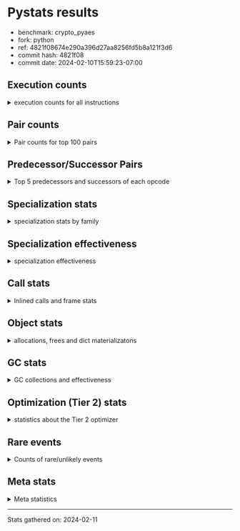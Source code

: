 
# Pystats results

- benchmark: crypto_pyaes
- fork: python
- ref: 4821f08674e290a396d27aa8256fd5b8a121f3d6
- commit hash: 4821f08
- commit date: 2024-02-10T15:59:23-07:00

## Execution counts

<details>
<summary> execution counts for all instructions </summary>

|Name | Count | Self | Cumulative | Miss ratio | 
|---|---:|---:|---:|---:|
| BINARY_OP | 291,614,480 | 19.4% | 19.4% |  |
| LOAD_FAST | 247,894,400 | 16.5% | 35.8% |  |
| LOAD_CONST | 232,185,760 | 15.4% | 51.3% |  |
| BINARY_SUBSCR_LIST_INT | 196,208,880 | 13.0% | 64.3% |  |
| LOAD_FAST_LOAD_FAST | 97,650,560 | 6.5% | 70.8% |  |
| LOAD_ATTR_NONDESCRIPTOR_WITH_VALUES | 73,687,640 | 4.9% | 75.7% |  |
| BINARY_OP_ADD_INT | 57,552,340 | 3.8% | 79.5% |  |
| STORE_FAST | 41,962,480 | 2.8% | 82.3% |  |
| JUMP_BACKWARD | 32,261,280 | 2.1% | 84.4% |  |
| FOR_ITER_RANGE | 30,418,840 | 2.0% | 86.5% |  |
| LOAD_ATTR_INSTANCE_VALUE | 24,905,140 | 1.7% | 88.1% |  |
| STORE_SUBSCR_LIST_INT | 17,081,400 | 1.1% | 89.3% |  |
| LOAD_GLOBAL_MODULE | 16,116,980 | 1.1% | 90.3% |  |
| LOAD_ATTR_METHOD_NO_DICT | 11,503,900 | 0.8% | 91.1% |  |
| LIST_APPEND | 9,214,080 | 0.6% | 91.7% |  |
| PUSH_NULL | 8,284,880 | 0.6% | 92.2% |  |
| STORE_FAST_STORE_FAST | 7,820,160 | 0.5% | 92.8% |  |
| RESUME_CHECK | 7,364,820 | 0.5% | 93.3% |  |
| FOR_ITER | 7,362,860 | 0.5% | 93.7% |  |
| CALL_LIST_APPEND | 7,362,480 | 0.5% | 94.2% |  |
| UNPACK_SEQUENCE_TWO_TUPLE | 7,359,980 | 0.5% | 94.7% |  |
| RETURN_VALUE | 6,903,980 | 0.5% | 95.2% |  |
| CALL_PY_EXACT_ARGS | 6,903,640 | 0.5% | 95.6% |  |
| LOAD_GLOBAL_BUILTIN | 6,445,480 | 0.4% | 96.1% |  |
| GET_ITER | 5,990,480 | 0.4% | 96.5% |  |
| CALL_BUILTIN_CLASS | 5,989,880 | 0.4% | 96.9% |  |
| POP_JUMP_IF_FALSE | 5,560,080 | 0.4% | 97.2% |  |
| LOAD_ATTR_MODULE | 4,143,140 | 0.3% | 97.5% |  |
| TO_BOOL | 4,142,680 | 0.3% | 97.8% |  |
| CALL_METHOD_DESCRIPTOR_FAST | 4,141,420 | 0.3% | 98.1% |  |
| CALL_METHOD_DESCRIPTOR_NOARGS | 4,141,420 | 0.3% | 98.3% |  |
| CALL_TYPE_1 | 4,141,420 | 0.3% | 98.6% |  |
| BINARY_OP_MULTIPLY_INT | 3,681,540 | 0.2% | 98.9% |  |
| SWAP | 2,333,760 | 0.2% | 99.0% |  |
| CALL_LEN | 2,302,800 | 0.2% | 99.2% |  |
| BUILD_LIST | 1,849,680 | 0.1% | 99.3% |  |
| BINARY_SLICE | 1,842,240 | 0.1% | 99.4% |  |
| COMPARE_OP_INT | 1,417,700 | 0.1% | 99.5% |  |
| COPY | 1,409,280 | 0.1% | 99.6% |  |
| BINARY_OP_SUBTRACT_INT | 947,080 | 0.1% | 99.7% |  |
| POP_TOP | 920,800 | 0.1% | 99.7% |  |
| LOAD_ATTR_METHOD_WITH_VALUES | 920,700 | 0.1% | 99.8% |  |
| LIST_EXTEND | 920,400 | 0.1% | 99.8% |  |
| STORE_ATTR_INSTANCE_VALUE | 462,240 | 0.0% | 99.9% |  |
| LOAD_FAST_AND_CLEAR | 462,080 | 0.0% | 99.9% |  |
| RETURN_CONST | 461,440 | 0.0% | 99.9% |  |
| LOAD_ATTR_PROPERTY | 460,140 | 0.0% | 100.0% |  |
| UNPACK_SEQUENCE_LIST | 460,140 | 0.0% | 100.0% |  |
| STORE_FAST_LOAD_FAST | 5,120 | 0.0% | 100.0% |  |
| CALL | 3,680 | 0.0% | 100.0% |  |
| EXTENDED_ARG | 3,200 | 0.0% | 100.0% |  |
| JUMP_FORWARD | 3,200 | 0.0% | 100.0% |  |
| LOAD_ATTR | 2,740 | 0.0% | 100.0% |  |
| BINARY_SUBSCR | 2,160 | 0.0% | 100.0% |  |
| LOAD_GLOBAL | 1,960 | 0.0% | 100.0% |  |
| BINARY_SUBSCR_TUPLE_INT | 1,260 | 0.0% | 100.0% |  |
| CALL_BUILTIN_FAST | 1,260 | 0.0% | 100.0% |  |
| INTERPRETER_EXIT | 680 | 0.0% | 100.0% |  |
| COMPARE_OP | 540 | 0.0% | 100.0% |  |
| STORE_SUBSCR | 400 | 0.0% | 100.0% |  |
| CONTAINS_OP | 320 | 0.0% | 100.0% |  |
| POP_JUMP_IF_NOT_NONE | 320 | 0.0% | 100.0% |  |
| STORE_ATTR | 320 | 0.0% | 100.0% |  |
| EXIT_INIT_CHECK | 300 | 0.0% | 100.0% |  |
| RESUME | 300 | 0.0% | 100.0% |  |
| BINARY_SUBSCR_DICT | 300 | 0.0% | 100.0% |  |
| CALL_ALLOC_AND_ENTER_INIT | 300 | 0.0% | 100.0% |  |
| CALL_ISINSTANCE | 300 | 0.0% | 100.0% |  |
| TO_BOOL_BOOL | 300 | 0.0% | 100.0% |  |
| LOAD_DEREF | 240 | 0.0% | 100.0% |  |
| CALL_FUNCTION_EX | 160 | 0.0% | 100.0% |  |
| NOP | 80 | 0.0% | 100.0% |  |
| CALL_INTRINSIC_1 | 80 | 0.0% | 100.0% |  |
| COPY_FREE_VARS | 80 | 0.0% | 100.0% |  |
| LOAD_FAST_CHECK | 80 | 0.0% | 100.0% |  |
| UNPACK_SEQUENCE | 80 | 0.0% | 100.0% |  |
| BINARY_OP_SUBTRACT_FLOAT | 60 | 0.0% | 100.0% |  |


</details>

## Pair counts

<details>
<summary> Pair counts for top 100 pairs </summary>

|Pair | Count | Self | Cumulative | 
|---|---:|---:|---:|
| LOAD_CONST BINARY_OP | 202,655,600 | 13.5% | 13.5% |
| BINARY_OP BINARY_SUBSCR_LIST_INT | 128,916,800 | 8.6% | 22.0% |
| BINARY_SUBSCR_LIST_INT LOAD_CONST | 80,083,500 | 5.3% | 27.3% |
| LOAD_FAST LOAD_ATTR_NONDESCRIPTOR_WITH_VALUES | 73,687,280 | 4.9% | 32.2% |
| LOAD_ATTR_NONDESCRIPTOR_WITH_VALUES LOAD_FAST_LOAD_FAST | 73,625,440 | 4.9% | 37.1% |
| BINARY_SUBSCR_LIST_INT BINARY_OP | 69,991,460 | 4.6% | 41.8% |
| BINARY_OP LOAD_CONST | 62,631,240 | 4.2% | 45.9% |
| BINARY_OP LOAD_FAST | 55,266,560 | 3.7% | 49.6% |
| LOAD_FAST_LOAD_FAST LOAD_FAST | 55,220,480 | 3.7% | 53.3% |
| BINARY_OP_ADD_INT LOAD_CONST | 55,219,380 | 3.7% | 57.0% |
| LOAD_FAST BINARY_OP_ADD_INT | 55,218,960 | 3.7% | 60.6% |
| BINARY_SUBSCR_LIST_INT LOAD_FAST | 44,269,040 | 2.9% | 63.6% |
| LOAD_FAST BINARY_SUBSCR_LIST_INT | 39,152,560 | 2.6% | 66.2% |
| FOR_ITER_RANGE STORE_FAST | 25,344,220 | 1.7% | 67.9% |
| STORE_FAST LOAD_FAST | 24,894,480 | 1.7% | 69.5% |
| LOAD_FAST LOAD_ATTR_INSTANCE_VALUE | 24,444,280 | 1.6% | 71.1% |
| JUMP_BACKWARD FOR_ITER_RANGE | 24,428,700 | 1.6% | 72.8% |
| LOAD_ATTR_INSTANCE_VALUE LOAD_FAST | 19,828,600 | 1.3% | 74.1% |
| LOAD_FAST_LOAD_FAST BINARY_SUBSCR_LIST_INT | 18,434,320 | 1.2% | 75.3% |
| STORE_SUBSCR_LIST_INT JUMP_BACKWARD | 16,589,660 | 1.1% | 76.4% |
| BINARY_OP LOAD_FAST_LOAD_FAST | 16,565,760 | 1.1% | 77.5% |
| LOAD_FAST_LOAD_FAST STORE_SUBSCR_LIST_INT | 16,565,720 | 1.1% | 78.6% |
| LOAD_FAST LOAD_CONST | 14,863,680 | 1.0% | 79.6% |
| STORE_FAST LOAD_GLOBAL_MODULE | 11,508,960 | 0.8% | 80.3% |
| LOAD_ATTR_METHOD_NO_DICT LOAD_FAST | 11,503,900 | 0.8% | 81.1% |
| BINARY_OP BINARY_OP | 9,300,920 | 0.6% | 81.7% |
| LIST_APPEND JUMP_BACKWARD | 9,214,080 | 0.6% | 82.3% |
| BINARY_OP LIST_APPEND | 9,212,800 | 0.6% | 83.0% |
| LOAD_CONST BINARY_SUBSCR_LIST_INT | 9,203,000 | 0.6% | 83.6% |
| PUSH_NULL LOAD_FAST | 8,283,040 | 0.6% | 84.1% |
| BINARY_OP CALL_LIST_APPEND | 7,362,400 | 0.5% | 84.6% |
| LOAD_FAST LOAD_ATTR_METHOD_NO_DICT | 7,362,400 | 0.5% | 85.1% |
| JUMP_BACKWARD FOR_ITER | 7,360,260 | 0.5% | 85.6% |
| LOAD_FAST_LOAD_FAST BINARY_OP | 7,360,000 | 0.5% | 86.1% |
| STORE_FAST_STORE_FAST LOAD_FAST_LOAD_FAST | 7,360,000 | 0.5% | 86.6% |
| UNPACK_SEQUENCE_TWO_TUPLE STORE_FAST_STORE_FAST | 7,359,980 | 0.5% | 87.1% |
| FOR_ITER UNPACK_SEQUENCE_TWO_TUPLE | 7,359,960 | 0.5% | 87.5% |
| CALL_PY_EXACT_ARGS RESUME_CHECK | 6,903,640 | 0.5% | 88.0% |
| LOAD_GLOBAL_BUILTIN LOAD_FAST | 6,444,880 | 0.4% | 88.4% |
| CALL_BUILTIN_CLASS GET_ITER | 5,989,820 | 0.4% | 88.8% |
| LOAD_GLOBAL_MODULE LOAD_CONST | 5,529,080 | 0.4% | 89.2% |
| GET_ITER FOR_ITER_RANGE | 5,528,520 | 0.4% | 89.6% |
| LOAD_CONST LOAD_CONST | 5,525,440 | 0.4% | 89.9% |
| LOAD_CONST CALL_BUILTIN_CLASS | 5,525,160 | 0.4% | 90.3% |
| CALL_LIST_APPEND LOAD_FAST | 5,521,860 | 0.4% | 90.7% |
| RESUME_CHECK LOAD_GLOBAL_BUILTIN | 4,602,680 | 0.3% | 91.0% |
| LOAD_CONST LOAD_FAST | 4,146,880 | 0.3% | 91.2% |
| LOAD_ATTR_MODULE PUSH_NULL | 4,143,140 | 0.3% | 91.5% |
| LOAD_GLOBAL_MODULE LOAD_ATTR_MODULE | 4,143,000 | 0.3% | 91.8% |
| POP_JUMP_IF_FALSE LOAD_FAST | 4,142,480 | 0.3% | 92.1% |
| LOAD_FAST CALL_PY_EXACT_ARGS | 4,142,200 | 0.3% | 92.3% |
| RETURN_VALUE STORE_FAST | 4,142,080 | 0.3% | 92.6% |
| STORE_FAST JUMP_BACKWARD | 4,141,600 | 0.3% | 92.9% |
| TO_BOOL POP_JUMP_IF_FALSE | 4,141,460 | 0.3% | 93.2% |
| LOAD_FAST PUSH_NULL | 4,141,440 | 0.3% | 93.4% |
| LOAD_FAST TO_BOOL | 4,141,440 | 0.3% | 93.7% |
| FOR_ITER_RANGE LOAD_GLOBAL_MODULE | 4,141,440 | 0.3% | 94.0% |
| CALL_METHOD_DESCRIPTOR_FAST STORE_FAST | 4,141,420 | 0.3% | 94.3% |
| CALL_METHOD_DESCRIPTOR_NOARGS RETURN_VALUE | 4,141,420 | 0.3% | 94.5% |
| CALL_TYPE_1 STORE_FAST | 4,141,420 | 0.3% | 94.8% |
| LOAD_FAST CALL_METHOD_DESCRIPTOR_FAST | 4,141,400 | 0.3% | 95.1% |
| LOAD_FAST CALL_METHOD_DESCRIPTOR_NOARGS | 4,141,400 | 0.3% | 95.4% |
| LOAD_FAST CALL_TYPE_1 | 4,141,400 | 0.3% | 95.6% |
| LOAD_GLOBAL_MODULE LOAD_ATTR_METHOD_NO_DICT | 4,141,400 | 0.3% | 95.9% |
| BINARY_OP_MULTIPLY_INT LOAD_CONST | 3,681,240 | 0.2% | 96.2% |
| LOAD_FAST BINARY_OP_MULTIPLY_INT | 3,681,200 | 0.2% | 96.4% |
| LOAD_CONST BINARY_OP_ADD_INT | 2,333,080 | 0.2% | 96.6% |
| RESUME_CHECK LOAD_FAST | 2,300,900 | 0.2% | 96.7% |
| BINARY_SUBSCR_LIST_INT STORE_FAST | 1,855,300 | 0.1% | 96.8% |
| LOAD_FAST BINARY_OP | 1,846,120 | 0.1% | 97.0% |
| LOAD_GLOBAL_MODULE LOAD_FAST | 1,842,120 | 0.1% | 97.1% |
| BINARY_OP_ADD_INT BINARY_SLICE | 1,841,880 | 0.1% | 97.2% |
| RETURN_VALUE LOAD_FAST | 1,840,940 | 0.1% | 97.3% |
| BINARY_OP RETURN_VALUE | 1,840,640 | 0.1% | 97.5% |
| CALL_LIST_APPEND JUMP_BACKWARD | 1,840,620 | 0.1% | 97.6% |
| LOAD_ATTR_INSTANCE_VALUE LOAD_CONST | 1,840,620 | 0.1% | 97.7% |
| BINARY_SLICE CALL_PY_EXACT_ARGS | 1,840,600 | 0.1% | 97.8% |
| COMPARE_OP_INT POP_JUMP_IF_FALSE | 1,417,400 | 0.1% | 97.9% |
| CALL_LEN LOAD_CONST | 1,381,620 | 0.1% | 98.0% |
| LOAD_ATTR_INSTANCE_VALUE CALL_LEN | 1,380,640 | 0.1% | 98.1% |
| LOAD_CONST BINARY_OP_SUBTRACT_INT | 932,960 | 0.1% | 98.2% |
| BUILD_LIST LOAD_CONST | 927,360 | 0.1% | 98.2% |
| LOAD_CONST COMPARE_OP_INT | 925,000 | 0.1% | 98.3% |
| LOAD_FAST COPY | 921,920 | 0.1% | 98.3% |
| LOAD_FAST CALL_LEN | 921,920 | 0.1% | 98.4% |
| LOAD_CONST LIST_EXTEND | 920,320 | 0.1% | 98.5% |
| STORE_FAST BUILD_LIST | 920,320 | 0.1% | 98.5% |
| LOAD_ATTR_INSTANCE_VALUE LOAD_ATTR_METHOD_WITH_VALUES | 920,240 | 0.1% | 98.6% |
| STORE_SUBSCR_LIST_INT LOAD_FAST | 477,700 | 0.0% | 98.6% |
| COPY COPY | 474,560 | 0.0% | 98.7% |
| SWAP SWAP | 474,560 | 0.0% | 98.7% |
| COPY BINARY_SUBSCR_LIST_INT | 474,440 | 0.0% | 98.7% |
| SWAP STORE_SUBSCR_LIST_INT | 474,440 | 0.0% | 98.7% |
| BINARY_OP SWAP | 472,980 | 0.0% | 98.8% |
| POP_JUMP_IF_FALSE JUMP_BACKWARD | 469,440 | 0.0% | 98.8% |
| LOAD_FAST CALL_BUILTIN_CLASS | 463,880 | 0.0% | 98.8% |
| GET_ITER LOAD_FAST_AND_CLEAR | 461,760 | 0.0% | 98.9% |
| BUILD_LIST SWAP | 461,760 | 0.0% | 98.9% |
| LOAD_FAST_AND_CLEAR SWAP | 461,760 | 0.0% | 98.9% |
| SWAP BUILD_LIST | 461,760 | 0.0% | 99.0% |


</details>

## Predecessor/Successor Pairs

<details>
<summary> Top 5 predecessors and successors of each opcode </summary>

### BINARY_SLICE

<details>
<summary> Successors and predecessors for BINARY_SLICE </summary>

|Predecessors | Count | Percentage | 
|---|---:|---:|
| BINARY_OP_ADD_INT | 1,841,880 | 100.0% |
| LOAD_CONST | 320 | 0.0% |
| BINARY_OP | 40 | 0.0% |

|Successors | Count | Percentage | 
|---|---:|---:|
| CALL_PY_EXACT_ARGS | 1,840,600 | 99.9% |
| CALL_BUILTIN_FAST | 1,240 | 0.1% |
| LOAD_FAST | 320 | 0.0% |
| CALL | 80 | 0.0% |


</details>

### CACHE

<details>
<summary> Successors and predecessors for CACHE </summary>

|Successors | Count | Percentage | 
|---|---:|---:|
| RESUME_CHECK | 600 | 88.2% |
| RESUME | 80 | 11.8% |


</details>

### BINARY_SUBSCR

<details>
<summary> Successors and predecessors for BINARY_SUBSCR </summary>

|Predecessors | Count | Percentage | 
|---|---:|---:|
| BINARY_OP | 1,040 | 48.1% |
| LOAD_FAST | 400 | 18.5% |
| LOAD_CONST | 240 | 11.1% |
| LOAD_FAST_LOAD_FAST | 240 | 11.1% |
| COPY | 120 | 5.6% |

|Successors | Count | Percentage | 
|---|---:|---:|
| BINARY_SUBSCR_LIST_INT | 1,040 | 48.1% |
| LOAD_FAST | 400 | 18.5% |
| LOAD_CONST | 340 | 15.7% |
| BINARY_OP | 220 | 10.2% |
| STORE_FAST | 80 | 3.7% |


</details>

### EXIT_INIT_CHECK

<details>
<summary> Successors and predecessors for EXIT_INIT_CHECK </summary>

|Predecessors | Count | Percentage | 
|---|---:|---:|
| RETURN_CONST | 300 | 100.0% |

|Successors | Count | Percentage | 
|---|---:|---:|
| RETURN_VALUE | 300 | 100.0% |


</details>

### GET_ITER

<details>
<summary> Successors and predecessors for GET_ITER </summary>

|Predecessors | Count | Percentage | 
|---|---:|---:|
| CALL_BUILTIN_CLASS | 5,989,820 | 100.0% |
| CALL | 580 | 0.0% |
| LOAD_FAST | 80 | 0.0% |

|Successors | Count | Percentage | 
|---|---:|---:|
| FOR_ITER_RANGE | 5,528,520 | 92.3% |
| LOAD_FAST_AND_CLEAR | 461,760 | 7.7% |
| FOR_ITER | 200 | 0.0% |


</details>

### INTERPRETER_EXIT

<details>
<summary> Successors and predecessors for INTERPRETER_EXIT </summary>

|Predecessors | Count | Percentage | 
|---|---:|---:|
| RETURN_CONST | 660 | 97.1% |
| RETURN_VALUE | 20 | 2.9% |


</details>

### NOP

<details>
<summary> Successors and predecessors for NOP </summary>

|Predecessors | Count | Percentage | 
|---|---:|---:|
| POP_TOP | 80 | 100.0% |

|Successors | Count | Percentage | 
|---|---:|---:|
| LOAD_DEREF | 80 | 100.0% |


</details>

### POP_TOP

<details>
<summary> Successors and predecessors for POP_TOP </summary>

|Predecessors | Count | Percentage | 
|---|---:|---:|
| RETURN_CONST | 460,480 | 50.0% |
| POP_JUMP_IF_FALSE | 460,160 | 50.0% |
| CALL | 160 | 0.0% |

|Successors | Count | Percentage | 
|---|---:|---:|
| RETURN_CONST | 460,160 | 50.0% |
| LOAD_GLOBAL_BUILTIN | 460,120 | 50.0% |
| LOAD_FAST | 380 | 0.0% |
| NOP | 80 | 0.0% |
| LOAD_GLOBAL | 40 | 0.0% |


</details>

### PUSH_NULL

<details>
<summary> Successors and predecessors for PUSH_NULL </summary>

|Predecessors | Count | Percentage | 
|---|---:|---:|
| LOAD_ATTR_MODULE | 4,143,140 | 50.0% |
| LOAD_FAST | 4,141,440 | 50.0% |
| LOAD_DEREF | 160 | 0.0% |
| LOAD_ATTR | 140 | 0.0% |

|Successors | Count | Percentage | 
|---|---:|---:|
| LOAD_FAST | 8,283,040 | 100.0% |
| LOAD_CONST | 1,280 | 0.0% |
| CALL | 240 | 0.0% |
| LOAD_GLOBAL_MODULE | 240 | 0.0% |
| LOAD_GLOBAL | 80 | 0.0% |


</details>

### RETURN_VALUE

<details>
<summary> Successors and predecessors for RETURN_VALUE </summary>

|Predecessors | Count | Percentage | 
|---|---:|---:|
| CALL_METHOD_DESCRIPTOR_NOARGS | 4,141,420 | 60.0% |
| BINARY_OP | 1,840,640 | 26.7% |
| LOAD_FAST | 460,560 | 6.7% |
| LOAD_ATTR_INSTANCE_VALUE | 460,140 | 6.7% |
| RETURN_VALUE | 560 | 0.0% |

|Successors | Count | Percentage | 
|---|---:|---:|
| STORE_FAST | 4,142,080 | 60.0% |
| LOAD_FAST | 1,840,940 | 26.7% |
| BINARY_OP | 460,160 | 6.7% |
| CALL_PY_EXACT_ARGS | 460,120 | 6.7% |
| RETURN_VALUE | 560 | 0.0% |


</details>

### STORE_SUBSCR

<details>
<summary> Successors and predecessors for STORE_SUBSCR </summary>

|Predecessors | Count | Percentage | 
|---|---:|---:|
| BINARY_OP | 160 | 40.0% |
| SWAP | 120 | 30.0% |
| LOAD_FAST | 80 | 20.0% |
| LOAD_FAST_LOAD_FAST | 40 | 10.0% |

|Successors | Count | Percentage | 
|---|---:|---:|
| STORE_SUBSCR_LIST_INT | 200 | 50.0% |
| JUMP_BACKWARD | 100 | 25.0% |
| LOAD_FAST | 60 | 15.0% |
| LOAD_FAST_LOAD_FAST | 40 | 10.0% |


</details>

### TO_BOOL

<details>
<summary> Successors and predecessors for TO_BOOL </summary>

|Predecessors | Count | Percentage | 
|---|---:|---:|
| LOAD_FAST | 4,141,440 | 100.0% |
| TO_BOOL | 1,200 | 0.0% |
| CALL | 20 | 0.0% |
| CALL_ISINSTANCE | 20 | 0.0% |

|Successors | Count | Percentage | 
|---|---:|---:|
| POP_JUMP_IF_FALSE | 4,141,460 | 100.0% |
| TO_BOOL | 1,200 | 0.0% |
| TO_BOOL_BOOL | 20 | 0.0% |


</details>

### BINARY_OP

<details>
<summary> Successors and predecessors for BINARY_OP </summary>

|Predecessors | Count | Percentage | 
|---|---:|---:|
| LOAD_CONST | 202,655,600 | 69.5% |
| BINARY_SUBSCR_LIST_INT | 69,991,460 | 24.0% |
| BINARY_OP | 9,300,920 | 3.2% |
| LOAD_FAST_LOAD_FAST | 7,360,000 | 2.5% |
| LOAD_FAST | 1,846,120 | 0.6% |

|Successors | Count | Percentage | 
|---|---:|---:|
| BINARY_SUBSCR_LIST_INT | 128,916,800 | 44.2% |
| LOAD_CONST | 62,631,240 | 21.5% |
| LOAD_FAST | 55,266,560 | 19.0% |
| LOAD_FAST_LOAD_FAST | 16,565,760 | 5.7% |
| BINARY_OP | 9,300,920 | 3.2% |


</details>

### BUILD_LIST

<details>
<summary> Successors and predecessors for BUILD_LIST </summary>

|Predecessors | Count | Percentage | 
|---|---:|---:|
| STORE_FAST | 920,320 | 49.8% |
| SWAP | 461,760 | 25.0% |
| FOR_ITER_RANGE | 460,160 | 24.9% |
| LOAD_CONST | 7,040 | 0.4% |
| STORE_ATTR_INSTANCE_VALUE | 300 | 0.0% |

|Successors | Count | Percentage | 
|---|---:|---:|
| LOAD_CONST | 927,360 | 50.1% |
| SWAP | 461,760 | 25.0% |
| STORE_FAST | 460,160 | 24.9% |
| LOAD_FAST | 320 | 0.0% |
| LOAD_DEREF | 80 | 0.0% |


</details>

### CALL

<details>
<summary> Successors and predecessors for CALL </summary>

|Predecessors | Count | Percentage | 
|---|---:|---:|
| LOAD_FAST | 1,200 | 32.6% |
| LOAD_GLOBAL_MODULE | 600 | 16.3% |
| LOAD_ATTR_INSTANCE_VALUE | 380 | 10.3% |
| CALL | 320 | 8.7% |
| LOAD_CONST | 280 | 7.6% |

|Successors | Count | Percentage | 
|---|---:|---:|
| STORE_FAST | 780 | 21.2% |
| GET_ITER | 580 | 15.8% |
| RETURN_VALUE | 340 | 9.2% |
| CALL | 320 | 8.7% |
| CALL_BUILTIN_CLASS | 280 | 7.6% |


</details>

### CALL_FUNCTION_EX

<details>
<summary> Successors and predecessors for CALL_FUNCTION_EX </summary>

|Predecessors | Count | Percentage | 
|---|---:|---:|
| CALL_INTRINSIC_1 | 80 | 50.0% |
| LOAD_FAST | 80 | 50.0% |

|Successors | Count | Percentage | 
|---|---:|---:|
| COPY_FREE_VARS | 80 | 50.0% |
| RESUME_CHECK | 60 | 37.5% |
| RESUME | 20 | 12.5% |


</details>

### CALL_INTRINSIC_1

<details>
<summary> Successors and predecessors for CALL_INTRINSIC_1 </summary>

|Predecessors | Count | Percentage | 
|---|---:|---:|
| LIST_EXTEND | 80 | 100.0% |

|Successors | Count | Percentage | 
|---|---:|---:|
| CALL_FUNCTION_EX | 80 | 100.0% |


</details>

### COMPARE_OP

<details>
<summary> Successors and predecessors for COMPARE_OP </summary>

|Predecessors | Count | Percentage | 
|---|---:|---:|
| LOAD_FAST_LOAD_FAST | 240 | 44.4% |
| LOAD_CONST | 120 | 22.2% |
| LOAD_GLOBAL_MODULE | 60 | 11.1% |
| CALL | 40 | 7.4% |
| CALL_LEN | 40 | 7.4% |

|Successors | Count | Percentage | 
|---|---:|---:|
| POP_JUMP_IF_FALSE | 280 | 51.9% |
| COMPARE_OP_INT | 220 | 40.7% |
| COMPARE_OP | 20 | 3.7% |
| EXTENDED_ARG | 20 | 3.7% |


</details>

### CONTAINS_OP

<details>
<summary> Successors and predecessors for CONTAINS_OP </summary>

|Predecessors | Count | Percentage | 
|---|---:|---:|
| LOAD_CONST | 320 | 100.0% |

|Successors | Count | Percentage | 
|---|---:|---:|
| POP_JUMP_IF_FALSE | 320 | 100.0% |


</details>

### COPY

<details>
<summary> Successors and predecessors for COPY </summary>

|Predecessors | Count | Percentage | 
|---|---:|---:|
| LOAD_FAST | 921,920 | 65.4% |
| COPY | 474,560 | 33.7% |
| LOAD_FAST_LOAD_FAST | 9,600 | 0.7% |
| LOAD_CONST | 3,200 | 0.2% |

|Successors | Count | Percentage | 
|---|---:|---:|
| COPY | 474,560 | 33.7% |
| BINARY_SUBSCR_LIST_INT | 474,440 | 33.7% |
| LOAD_ATTR_INSTANCE_VALUE | 460,120 | 32.6% |
| BINARY_SUBSCR | 120 | 0.0% |
| LOAD_ATTR | 40 | 0.0% |


</details>

### COPY_FREE_VARS

<details>
<summary> Successors and predecessors for COPY_FREE_VARS </summary>

|Predecessors | Count | Percentage | 
|---|---:|---:|
| CALL_FUNCTION_EX | 80 | 100.0% |

|Successors | Count | Percentage | 
|---|---:|---:|
| RESUME_CHECK | 60 | 75.0% |
| RESUME | 20 | 25.0% |


</details>

### EXTENDED_ARG

<details>
<summary> Successors and predecessors for EXTENDED_ARG </summary>

|Predecessors | Count | Percentage | 
|---|---:|---:|
| POP_JUMP_IF_FALSE | 2,880 | 90.0% |
| COMPARE_OP_INT | 300 | 9.4% |
| COMPARE_OP | 20 | 0.6% |

|Successors | Count | Percentage | 
|---|---:|---:|
| JUMP_BACKWARD | 2,880 | 90.0% |
| POP_JUMP_IF_FALSE | 320 | 10.0% |


</details>

### FOR_ITER

<details>
<summary> Successors and predecessors for FOR_ITER </summary>

|Predecessors | Count | Percentage | 
|---|---:|---:|
| JUMP_BACKWARD | 7,360,260 | 100.0% |
| FOR_ITER | 1,980 | 0.0% |
| SWAP | 420 | 0.0% |
| GET_ITER | 200 | 0.0% |

|Successors | Count | Percentage | 
|---|---:|---:|
| UNPACK_SEQUENCE_TWO_TUPLE | 7,359,960 | 100.0% |
| FOR_ITER | 1,980 | 0.0% |
| STORE_FAST | 580 | 0.0% |
| FOR_ITER_RANGE | 280 | 0.0% |
| UNPACK_SEQUENCE | 40 | 0.0% |


</details>

### JUMP_BACKWARD

<details>
<summary> Successors and predecessors for JUMP_BACKWARD </summary>

|Predecessors | Count | Percentage | 
|---|---:|---:|
| STORE_SUBSCR_LIST_INT | 16,589,660 | 51.4% |
| LIST_APPEND | 9,214,080 | 28.6% |
| STORE_FAST | 4,141,600 | 12.8% |
| CALL_LIST_APPEND | 1,840,620 | 5.7% |
| POP_JUMP_IF_FALSE | 469,440 | 1.5% |

|Successors | Count | Percentage | 
|---|---:|---:|
| FOR_ITER_RANGE | 24,428,700 | 75.7% |
| FOR_ITER | 7,360,260 | 22.8% |
| LOAD_FAST | 459,840 | 1.4% |
| LOAD_FAST_LOAD_FAST | 12,480 | 0.0% |


</details>

### JUMP_FORWARD

<details>
<summary> Successors and predecessors for JUMP_FORWARD </summary>

|Predecessors | Count | Percentage | 
|---|---:|---:|
| FOR_ITER_RANGE | 3,200 | 100.0% |

|Successors | Count | Percentage | 
|---|---:|---:|
| LOAD_CONST | 3,200 | 100.0% |


</details>

### LIST_APPEND

<details>
<summary> Successors and predecessors for LIST_APPEND </summary>

|Predecessors | Count | Percentage | 
|---|---:|---:|
| BINARY_OP | 9,212,800 | 100.0% |
| BINARY_SUBSCR_TUPLE_INT | 1,260 | 0.0% |
| BINARY_SUBSCR | 20 | 0.0% |

|Successors | Count | Percentage | 
|---|---:|---:|
| JUMP_BACKWARD | 9,214,080 | 100.0% |


</details>

### LIST_EXTEND

<details>
<summary> Successors and predecessors for LIST_EXTEND </summary>

|Predecessors | Count | Percentage | 
|---|---:|---:|
| LOAD_CONST | 920,320 | 100.0% |
| LOAD_DEREF | 80 | 0.0% |

|Successors | Count | Percentage | 
|---|---:|---:|
| STORE_FAST | 460,160 | 50.0% |
| UNPACK_SEQUENCE_LIST | 460,120 | 50.0% |
| CALL_INTRINSIC_1 | 80 | 0.0% |
| UNPACK_SEQUENCE | 40 | 0.0% |


</details>

### LOAD_ATTR

<details>
<summary> Successors and predecessors for LOAD_ATTR </summary>

|Predecessors | Count | Percentage | 
|---|---:|---:|
| LOAD_FAST | 1,840 | 67.2% |
| LOAD_GLOBAL_MODULE | 460 | 16.8% |
| LOAD_GLOBAL | 180 | 6.6% |
| LOAD_ATTR | 120 | 4.4% |
| LOAD_ATTR_INSTANCE_VALUE | 60 | 2.2% |

|Successors | Count | Percentage | 
|---|---:|---:|
| LOAD_FAST | 540 | 19.7% |
| LOAD_FAST_LOAD_FAST | 520 | 19.0% |
| LOAD_ATTR_INSTANCE_VALUE | 460 | 16.8% |
| LOAD_ATTR_NONDESCRIPTOR_WITH_VALUES | 360 | 13.1% |
| PUSH_NULL | 140 | 5.1% |


</details>

### LOAD_CONST

<details>
<summary> Successors and predecessors for LOAD_CONST </summary>

|Predecessors | Count | Percentage | 
|---|---:|---:|
| BINARY_SUBSCR_LIST_INT | 80,083,500 | 34.5% |
| BINARY_OP | 62,631,240 | 27.0% |
| BINARY_OP_ADD_INT | 55,219,380 | 23.8% |
| LOAD_FAST | 14,863,680 | 6.4% |
| LOAD_GLOBAL_MODULE | 5,529,080 | 2.4% |

|Successors | Count | Percentage | 
|---|---:|---:|
| BINARY_OP | 202,655,600 | 87.3% |
| BINARY_SUBSCR_LIST_INT | 9,203,000 | 4.0% |
| LOAD_CONST | 5,525,440 | 2.4% |
| CALL_BUILTIN_CLASS | 5,525,160 | 2.4% |
| LOAD_FAST | 4,146,880 | 1.8% |


</details>

### LOAD_DEREF

<details>
<summary> Successors and predecessors for LOAD_DEREF </summary>

|Predecessors | Count | Percentage | 
|---|---:|---:|
| NOP | 80 | 33.3% |
| BUILD_LIST | 80 | 33.3% |
| RESUME_CHECK | 60 | 25.0% |
| RESUME | 20 | 8.3% |

|Successors | Count | Percentage | 
|---|---:|---:|
| PUSH_NULL | 160 | 66.7% |
| LIST_EXTEND | 80 | 33.3% |


</details>

### LOAD_FAST

<details>
<summary> Successors and predecessors for LOAD_FAST </summary>

|Predecessors | Count | Percentage | 
|---|---:|---:|
| BINARY_OP | 55,266,560 | 22.3% |
| LOAD_FAST_LOAD_FAST | 55,220,480 | 22.3% |
| BINARY_SUBSCR_LIST_INT | 44,269,040 | 17.9% |
| STORE_FAST | 24,894,480 | 10.0% |
| LOAD_ATTR_INSTANCE_VALUE | 19,828,600 | 8.0% |

|Successors | Count | Percentage | 
|---|---:|---:|
| LOAD_ATTR_NONDESCRIPTOR_WITH_VALUES | 73,687,280 | 29.7% |
| BINARY_OP_ADD_INT | 55,218,960 | 22.3% |
| BINARY_SUBSCR_LIST_INT | 39,152,560 | 15.8% |
| LOAD_ATTR_INSTANCE_VALUE | 24,444,280 | 9.9% |
| LOAD_CONST | 14,863,680 | 6.0% |


</details>

### LOAD_FAST_AND_CLEAR

<details>
<summary> Successors and predecessors for LOAD_FAST_AND_CLEAR </summary>

|Predecessors | Count | Percentage | 
|---|---:|---:|
| GET_ITER | 461,760 | 99.9% |
| LOAD_FAST_AND_CLEAR | 320 | 0.1% |

|Successors | Count | Percentage | 
|---|---:|---:|
| SWAP | 461,760 | 99.9% |
| LOAD_FAST_AND_CLEAR | 320 | 0.1% |


</details>

### LOAD_FAST_CHECK

<details>
<summary> Successors and predecessors for LOAD_FAST_CHECK </summary>

|Predecessors | Count | Percentage | 
|---|---:|---:|
| STORE_FAST | 80 | 100.0% |

|Successors | Count | Percentage | 
|---|---:|---:|
| LOAD_GLOBAL | 40 | 50.0% |
| LOAD_GLOBAL_MODULE | 40 | 50.0% |


</details>

### LOAD_FAST_LOAD_FAST

<details>
<summary> Successors and predecessors for LOAD_FAST_LOAD_FAST </summary>

|Predecessors | Count | Percentage | 
|---|---:|---:|
| LOAD_ATTR_NONDESCRIPTOR_WITH_VALUES | 73,625,440 | 75.4% |
| BINARY_OP | 16,565,760 | 17.0% |
| STORE_FAST_STORE_FAST | 7,360,000 | 7.5% |
| STORE_FAST | 27,520 | 0.0% |
| POP_JUMP_IF_FALSE | 19,520 | 0.0% |

|Successors | Count | Percentage | 
|---|---:|---:|
| LOAD_FAST | 55,220,480 | 56.5% |
| BINARY_SUBSCR_LIST_INT | 18,434,320 | 18.9% |
| STORE_SUBSCR_LIST_INT | 16,565,720 | 17.0% |
| BINARY_OP | 7,360,000 | 7.5% |
| COMPARE_OP_INT | 32,080 | 0.0% |


</details>

### LOAD_GLOBAL

<details>
<summary> Successors and predecessors for LOAD_GLOBAL </summary>

|Predecessors | Count | Percentage | 
|---|---:|---:|
| STORE_FAST | 640 | 32.7% |
| RESUME | 220 | 11.2% |
| RESUME_CHECK | 220 | 11.2% |
| POP_JUMP_IF_FALSE | 160 | 8.2% |
| PUSH_NULL | 80 | 4.1% |

|Successors | Count | Percentage | 
|---|---:|---:|
| LOAD_GLOBAL_MODULE | 620 | 31.6% |
| LOAD_FAST | 440 | 22.4% |
| LOAD_GLOBAL_BUILTIN | 360 | 18.4% |
| LOAD_CONST | 200 | 10.2% |
| LOAD_ATTR | 180 | 9.2% |


</details>

### POP_JUMP_IF_FALSE

<details>
<summary> Successors and predecessors for POP_JUMP_IF_FALSE </summary>

|Predecessors | Count | Percentage | 
|---|---:|---:|
| TO_BOOL | 4,141,460 | 74.5% |
| COMPARE_OP_INT | 1,417,400 | 25.5% |
| CONTAINS_OP | 320 | 0.0% |
| EXTENDED_ARG | 320 | 0.0% |
| TO_BOOL_BOOL | 300 | 0.0% |

|Successors | Count | Percentage | 
|---|---:|---:|
| LOAD_FAST | 4,142,480 | 74.5% |
| JUMP_BACKWARD | 469,440 | 8.4% |
| POP_TOP | 460,160 | 8.3% |
| LOAD_GLOBAL_BUILTIN | 460,120 | 8.3% |
| LOAD_FAST_LOAD_FAST | 19,520 | 0.4% |


</details>

### POP_JUMP_IF_NOT_NONE

<details>
<summary> Successors and predecessors for POP_JUMP_IF_NOT_NONE </summary>

|Predecessors | Count | Percentage | 
|---|---:|---:|
| LOAD_FAST | 320 | 100.0% |

|Successors | Count | Percentage | 
|---|---:|---:|
| LOAD_GLOBAL_MODULE | 280 | 87.5% |
| LOAD_GLOBAL | 40 | 12.5% |


</details>

### RETURN_CONST

<details>
<summary> Successors and predecessors for RETURN_CONST </summary>

|Predecessors | Count | Percentage | 
|---|---:|---:|
| POP_TOP | 460,160 | 99.7% |
| STORE_ATTR_INSTANCE_VALUE | 900 | 0.2% |
| FOR_ITER_RANGE | 320 | 0.1% |
| STORE_ATTR | 60 | 0.0% |

|Successors | Count | Percentage | 
|---|---:|---:|
| POP_TOP | 460,480 | 99.8% |
| INTERPRETER_EXIT | 660 | 0.1% |
| EXIT_INIT_CHECK | 300 | 0.1% |


</details>

### STORE_ATTR

<details>
<summary> Successors and predecessors for STORE_ATTR </summary>

|Predecessors | Count | Percentage | 
|---|---:|---:|
| LOAD_FAST | 240 | 75.0% |
| LOAD_FAST_LOAD_FAST | 40 | 12.5% |
| SWAP | 40 | 12.5% |

|Successors | Count | Percentage | 
|---|---:|---:|
| STORE_ATTR_INSTANCE_VALUE | 160 | 50.0% |
| RETURN_CONST | 60 | 18.8% |
| LOAD_FAST | 40 | 12.5% |
| LOAD_GLOBAL | 40 | 12.5% |
| BUILD_LIST | 20 | 6.2% |


</details>

### STORE_FAST

<details>
<summary> Successors and predecessors for STORE_FAST </summary>

|Predecessors | Count | Percentage | 
|---|---:|---:|
| FOR_ITER_RANGE | 25,344,220 | 60.4% |
| RETURN_VALUE | 4,142,080 | 9.9% |
| CALL_METHOD_DESCRIPTOR_FAST | 4,141,420 | 9.9% |
| CALL_TYPE_1 | 4,141,420 | 9.9% |
| BINARY_SUBSCR_LIST_INT | 1,855,300 | 4.4% |

|Successors | Count | Percentage | 
|---|---:|---:|
| LOAD_FAST | 24,894,480 | 59.3% |
| LOAD_GLOBAL_MODULE | 11,508,960 | 27.4% |
| JUMP_BACKWARD | 4,141,600 | 9.9% |
| BUILD_LIST | 920,320 | 2.2% |
| STORE_FAST | 461,120 | 1.1% |


</details>

### STORE_FAST_LOAD_FAST

<details>
<summary> Successors and predecessors for STORE_FAST_LOAD_FAST </summary>

|Predecessors | Count | Percentage | 
|---|---:|---:|
| FOR_ITER_RANGE | 5,100 | 99.6% |
| FOR_ITER | 20 | 0.4% |

|Successors | Count | Percentage | 
|---|---:|---:|
| LOAD_FAST | 5,120 | 100.0% |


</details>

### STORE_FAST_STORE_FAST

<details>
<summary> Successors and predecessors for STORE_FAST_STORE_FAST </summary>

|Predecessors | Count | Percentage | 
|---|---:|---:|
| UNPACK_SEQUENCE_TWO_TUPLE | 7,359,980 | 94.1% |
| UNPACK_SEQUENCE_LIST | 460,140 | 5.9% |
| UNPACK_SEQUENCE | 40 | 0.0% |

|Successors | Count | Percentage | 
|---|---:|---:|
| LOAD_FAST_LOAD_FAST | 7,360,000 | 94.1% |
| STORE_FAST | 460,160 | 5.9% |


</details>

### SWAP

<details>
<summary> Successors and predecessors for SWAP </summary>

|Predecessors | Count | Percentage | 
|---|---:|---:|
| SWAP | 474,560 | 20.3% |
| BINARY_OP | 472,980 | 20.3% |
| BUILD_LIST | 461,760 | 19.8% |
| LOAD_FAST_AND_CLEAR | 461,760 | 19.8% |
| BINARY_OP_ADD_INT | 461,740 | 19.8% |

|Successors | Count | Percentage | 
|---|---:|---:|
| SWAP | 474,560 | 20.3% |
| STORE_SUBSCR_LIST_INT | 474,440 | 20.3% |
| BUILD_LIST | 461,760 | 19.8% |
| FOR_ITER_RANGE | 461,340 | 19.8% |
| STORE_ATTR_INSTANCE_VALUE | 460,120 | 19.7% |


</details>

### UNPACK_SEQUENCE

<details>
<summary> Successors and predecessors for UNPACK_SEQUENCE </summary>

|Predecessors | Count | Percentage | 
|---|---:|---:|
| FOR_ITER | 40 | 50.0% |
| LIST_EXTEND | 40 | 50.0% |

|Successors | Count | Percentage | 
|---|---:|---:|
| STORE_FAST_STORE_FAST | 40 | 50.0% |
| UNPACK_SEQUENCE_LIST | 20 | 25.0% |
| UNPACK_SEQUENCE_TWO_TUPLE | 20 | 25.0% |


</details>

### RESUME

<details>
<summary> Successors and predecessors for RESUME </summary>

|Predecessors | Count | Percentage | 
|---|---:|---:|
| CALL | 180 | 60.0% |
| CACHE | 80 | 26.7% |
| CALL_FUNCTION_EX | 20 | 6.7% |
| COPY_FREE_VARS | 20 | 6.7% |

|Successors | Count | Percentage | 
|---|---:|---:|
| LOAD_GLOBAL | 220 | 73.3% |
| LOAD_FAST | 60 | 20.0% |
| LOAD_DEREF | 20 | 6.7% |


</details>

### BINARY_OP_ADD_INT

<details>
<summary> Successors and predecessors for BINARY_OP_ADD_INT </summary>

|Predecessors | Count | Percentage | 
|---|---:|---:|
| LOAD_FAST | 55,218,960 | 95.9% |
| LOAD_CONST | 2,333,080 | 4.1% |
| BINARY_OP | 300 | 0.0% |

|Successors | Count | Percentage | 
|---|---:|---:|
| LOAD_CONST | 55,219,380 | 95.9% |
| BINARY_SLICE | 1,841,880 | 3.2% |
| SWAP | 461,740 | 0.8% |
| STORE_FAST | 28,740 | 0.0% |
| CALL_BUILTIN_CLASS | 560 | 0.0% |


</details>

### BINARY_OP_MULTIPLY_INT

<details>
<summary> Successors and predecessors for BINARY_OP_MULTIPLY_INT </summary>

|Predecessors | Count | Percentage | 
|---|---:|---:|
| LOAD_FAST | 3,681,200 | 100.0% |
| LOAD_CONST | 280 | 0.0% |
| BINARY_OP | 60 | 0.0% |

|Successors | Count | Percentage | 
|---|---:|---:|
| LOAD_CONST | 3,681,240 | 100.0% |
| STORE_FAST | 300 | 0.0% |


</details>

### BINARY_OP_SUBTRACT_FLOAT

<details>
<summary> Successors and predecessors for BINARY_OP_SUBTRACT_FLOAT </summary>

|Predecessors | Count | Percentage | 
|---|---:|---:|
| LOAD_FAST | 40 | 66.7% |
| BINARY_OP | 20 | 33.3% |

|Successors | Count | Percentage | 
|---|---:|---:|
| STORE_FAST | 60 | 100.0% |


</details>

### BINARY_OP_SUBTRACT_INT

<details>
<summary> Successors and predecessors for BINARY_OP_SUBTRACT_INT </summary>

|Predecessors | Count | Percentage | 
|---|---:|---:|
| LOAD_CONST | 932,960 | 98.5% |
| BINARY_OP | 14,120 | 1.5% |

|Successors | Count | Percentage | 
|---|---:|---:|
| LOAD_CONST | 460,140 | 48.6% |
| STORE_FAST | 460,140 | 48.6% |
| BINARY_SUBSCR_LIST_INT | 26,720 | 2.8% |
| BINARY_SUBSCR | 80 | 0.0% |


</details>

### BINARY_SUBSCR_DICT

<details>
<summary> Successors and predecessors for BINARY_SUBSCR_DICT </summary>

|Predecessors | Count | Percentage | 
|---|---:|---:|
| CALL_LEN | 280 | 93.3% |
| BINARY_SUBSCR | 20 | 6.7% |

|Successors | Count | Percentage | 
|---|---:|---:|
| STORE_FAST | 300 | 100.0% |


</details>

### BINARY_SUBSCR_LIST_INT

<details>
<summary> Successors and predecessors for BINARY_SUBSCR_LIST_INT </summary>

|Predecessors | Count | Percentage | 
|---|---:|---:|
| BINARY_OP | 128,916,800 | 65.7% |
| LOAD_FAST | 39,152,560 | 20.0% |
| LOAD_FAST_LOAD_FAST | 18,434,320 | 9.4% |
| LOAD_CONST | 9,203,000 | 4.7% |
| COPY | 474,440 | 0.2% |

|Successors | Count | Percentage | 
|---|---:|---:|
| LOAD_CONST | 80,083,500 | 40.8% |
| BINARY_OP | 69,991,460 | 35.7% |
| LOAD_FAST | 44,269,040 | 22.6% |
| STORE_FAST | 1,855,300 | 0.9% |
| LOAD_FAST_LOAD_FAST | 9,580 | 0.0% |


</details>

### BINARY_SUBSCR_TUPLE_INT

<details>
<summary> Successors and predecessors for BINARY_SUBSCR_TUPLE_INT </summary>

|Predecessors | Count | Percentage | 
|---|---:|---:|
| LOAD_CONST | 1,240 | 98.4% |
| BINARY_SUBSCR | 20 | 1.6% |

|Successors | Count | Percentage | 
|---|---:|---:|
| LIST_APPEND | 1,260 | 100.0% |


</details>

### CALL_ALLOC_AND_ENTER_INIT

<details>
<summary> Successors and predecessors for CALL_ALLOC_AND_ENTER_INIT </summary>

|Predecessors | Count | Percentage | 
|---|---:|---:|
| LOAD_FAST | 280 | 93.3% |
| CALL | 20 | 6.7% |

|Successors | Count | Percentage | 
|---|---:|---:|
| RESUME_CHECK | 300 | 100.0% |


</details>

### CALL_BUILTIN_CLASS

<details>
<summary> Successors and predecessors for CALL_BUILTIN_CLASS </summary>

|Predecessors | Count | Percentage | 
|---|---:|---:|
| LOAD_CONST | 5,525,160 | 92.2% |
| LOAD_FAST | 463,880 | 7.7% |
| BINARY_OP_ADD_INT | 560 | 0.0% |
| CALL | 280 | 0.0% |

|Successors | Count | Percentage | 
|---|---:|---:|
| GET_ITER | 5,989,820 | 100.0% |
| STORE_FAST | 60 | 0.0% |


</details>

### CALL_BUILTIN_FAST

<details>
<summary> Successors and predecessors for CALL_BUILTIN_FAST </summary>

|Predecessors | Count | Percentage | 
|---|---:|---:|
| BINARY_SLICE | 1,240 | 98.4% |
| CALL | 20 | 1.6% |

|Successors | Count | Percentage | 
|---|---:|---:|
| LOAD_CONST | 1,260 | 100.0% |


</details>

### CALL_ISINSTANCE

<details>
<summary> Successors and predecessors for CALL_ISINSTANCE </summary>

|Predecessors | Count | Percentage | 
|---|---:|---:|
| LOAD_GLOBAL_BUILTIN | 280 | 93.3% |
| CALL | 20 | 6.7% |

|Successors | Count | Percentage | 
|---|---:|---:|
| TO_BOOL_BOOL | 280 | 93.3% |
| TO_BOOL | 20 | 6.7% |


</details>

### CALL_LEN

<details>
<summary> Successors and predecessors for CALL_LEN </summary>

|Predecessors | Count | Percentage | 
|---|---:|---:|
| LOAD_ATTR_INSTANCE_VALUE | 1,380,640 | 60.0% |
| LOAD_FAST | 921,920 | 40.0% |
| CALL | 240 | 0.0% |

|Successors | Count | Percentage | 
|---|---:|---:|
| LOAD_CONST | 1,381,620 | 60.0% |
| COMPARE_OP_INT | 460,400 | 20.0% |
| LOAD_GLOBAL_BUILTIN | 460,400 | 20.0% |
| BINARY_SUBSCR_DICT | 280 | 0.0% |
| COMPARE_OP | 40 | 0.0% |


</details>

### CALL_LIST_APPEND

<details>
<summary> Successors and predecessors for CALL_LIST_APPEND </summary>

|Predecessors | Count | Percentage | 
|---|---:|---:|
| BINARY_OP | 7,362,400 | 100.0% |
| CALL | 80 | 0.0% |

|Successors | Count | Percentage | 
|---|---:|---:|
| LOAD_FAST | 5,521,860 | 75.0% |
| JUMP_BACKWARD | 1,840,620 | 25.0% |


</details>

### CALL_METHOD_DESCRIPTOR_FAST

<details>
<summary> Successors and predecessors for CALL_METHOD_DESCRIPTOR_FAST </summary>

|Predecessors | Count | Percentage | 
|---|---:|---:|
| LOAD_FAST | 4,141,400 | 100.0% |
| CALL | 20 | 0.0% |

|Successors | Count | Percentage | 
|---|---:|---:|
| STORE_FAST | 4,141,420 | 100.0% |


</details>

### CALL_METHOD_DESCRIPTOR_NOARGS

<details>
<summary> Successors and predecessors for CALL_METHOD_DESCRIPTOR_NOARGS </summary>

|Predecessors | Count | Percentage | 
|---|---:|---:|
| LOAD_FAST | 4,141,400 | 100.0% |
| CALL | 20 | 0.0% |

|Successors | Count | Percentage | 
|---|---:|---:|
| RETURN_VALUE | 4,141,420 | 100.0% |


</details>

### CALL_PY_EXACT_ARGS

<details>
<summary> Successors and predecessors for CALL_PY_EXACT_ARGS </summary>

|Predecessors | Count | Percentage | 
|---|---:|---:|
| LOAD_FAST | 4,142,200 | 60.0% |
| BINARY_SLICE | 1,840,600 | 26.7% |
| RETURN_VALUE | 460,120 | 6.7% |
| LOAD_ATTR_METHOD_WITH_VALUES | 460,120 | 6.7% |
| LOAD_FAST_LOAD_FAST | 280 | 0.0% |

|Successors | Count | Percentage | 
|---|---:|---:|
| RESUME_CHECK | 6,903,640 | 100.0% |


</details>

### CALL_TYPE_1

<details>
<summary> Successors and predecessors for CALL_TYPE_1 </summary>

|Predecessors | Count | Percentage | 
|---|---:|---:|
| LOAD_FAST | 4,141,400 | 100.0% |
| CALL | 20 | 0.0% |

|Successors | Count | Percentage | 
|---|---:|---:|
| STORE_FAST | 4,141,420 | 100.0% |


</details>

### COMPARE_OP_INT

<details>
<summary> Successors and predecessors for COMPARE_OP_INT </summary>

|Predecessors | Count | Percentage | 
|---|---:|---:|
| LOAD_CONST | 925,000 | 65.2% |
| CALL_LEN | 460,400 | 32.5% |
| LOAD_FAST_LOAD_FAST | 32,080 | 2.3% |
| COMPARE_OP | 220 | 0.0% |

|Successors | Count | Percentage | 
|---|---:|---:|
| POP_JUMP_IF_FALSE | 1,417,400 | 100.0% |
| EXTENDED_ARG | 300 | 0.0% |


</details>

### FOR_ITER_RANGE

<details>
<summary> Successors and predecessors for FOR_ITER_RANGE </summary>

|Predecessors | Count | Percentage | 
|---|---:|---:|
| JUMP_BACKWARD | 24,428,700 | 80.3% |
| GET_ITER | 5,528,520 | 18.2% |
| SWAP | 461,340 | 1.5% |
| FOR_ITER | 280 | 0.0% |

|Successors | Count | Percentage | 
|---|---:|---:|
| STORE_FAST | 25,344,220 | 83.3% |
| LOAD_GLOBAL_MODULE | 4,141,440 | 13.6% |
| BUILD_LIST | 460,160 | 1.5% |
| LOAD_FAST | 460,160 | 1.5% |
| STORE_FAST_LOAD_FAST | 5,100 | 0.0% |


</details>

### LOAD_ATTR_INSTANCE_VALUE

<details>
<summary> Successors and predecessors for LOAD_ATTR_INSTANCE_VALUE </summary>

|Predecessors | Count | Percentage | 
|---|---:|---:|
| LOAD_FAST | 24,444,280 | 98.1% |
| COPY | 460,120 | 1.8% |
| LOAD_ATTR | 460 | 0.0% |
| LOAD_FAST_LOAD_FAST | 280 | 0.0% |

|Successors | Count | Percentage | 
|---|---:|---:|
| LOAD_FAST | 19,828,600 | 79.6% |
| LOAD_CONST | 1,840,620 | 7.4% |
| CALL_LEN | 1,380,640 | 5.5% |
| LOAD_ATTR_METHOD_WITH_VALUES | 920,240 | 3.7% |
| RETURN_VALUE | 460,140 | 1.8% |


</details>

### LOAD_ATTR_METHOD_NO_DICT

<details>
<summary> Successors and predecessors for LOAD_ATTR_METHOD_NO_DICT </summary>

|Predecessors | Count | Percentage | 
|---|---:|---:|
| LOAD_FAST | 7,362,400 | 64.0% |
| LOAD_GLOBAL_MODULE | 4,141,400 | 36.0% |
| LOAD_ATTR | 100 | 0.0% |

|Successors | Count | Percentage | 
|---|---:|---:|
| LOAD_FAST | 11,503,900 | 100.0% |


</details>

### LOAD_ATTR_METHOD_WITH_VALUES

<details>
<summary> Successors and predecessors for LOAD_ATTR_METHOD_WITH_VALUES </summary>

|Predecessors | Count | Percentage | 
|---|---:|---:|
| LOAD_ATTR_INSTANCE_VALUE | 920,240 | 100.0% |
| LOAD_FAST | 360 | 0.0% |
| LOAD_ATTR | 100 | 0.0% |

|Successors | Count | Percentage | 
|---|---:|---:|
| LOAD_FAST | 460,420 | 50.0% |
| CALL_PY_EXACT_ARGS | 460,120 | 50.0% |
| LOAD_GLOBAL_MODULE | 120 | 0.0% |
| CALL | 20 | 0.0% |
| LOAD_GLOBAL | 20 | 0.0% |


</details>

### LOAD_ATTR_MODULE

<details>
<summary> Successors and predecessors for LOAD_ATTR_MODULE </summary>

|Predecessors | Count | Percentage | 
|---|---:|---:|
| LOAD_GLOBAL_MODULE | 4,143,000 | 100.0% |
| LOAD_ATTR | 140 | 0.0% |

|Successors | Count | Percentage | 
|---|---:|---:|
| PUSH_NULL | 4,143,140 | 100.0% |


</details>

### LOAD_ATTR_NONDESCRIPTOR_WITH_VALUES

<details>
<summary> Successors and predecessors for LOAD_ATTR_NONDESCRIPTOR_WITH_VALUES </summary>

|Predecessors | Count | Percentage | 
|---|---:|---:|
| LOAD_FAST | 73,687,280 | 100.0% |
| LOAD_ATTR | 360 | 0.0% |

|Successors | Count | Percentage | 
|---|---:|---:|
| LOAD_FAST_LOAD_FAST | 73,625,440 | 99.9% |
| LOAD_FAST | 61,900 | 0.1% |
| LOAD_GLOBAL_BUILTIN | 280 | 0.0% |
| LOAD_GLOBAL | 20 | 0.0% |


</details>

### LOAD_ATTR_PROPERTY

<details>
<summary> Successors and predecessors for LOAD_ATTR_PROPERTY </summary>

|Predecessors | Count | Percentage | 
|---|---:|---:|
| LOAD_ATTR_INSTANCE_VALUE | 460,120 | 100.0% |
| LOAD_ATTR | 20 | 0.0% |

|Successors | Count | Percentage | 
|---|---:|---:|
| RESUME_CHECK | 460,140 | 100.0% |


</details>

### LOAD_GLOBAL_BUILTIN

<details>
<summary> Successors and predecessors for LOAD_GLOBAL_BUILTIN </summary>

|Predecessors | Count | Percentage | 
|---|---:|---:|
| RESUME_CHECK | 4,602,680 | 71.4% |
| CALL_LEN | 460,400 | 7.1% |
| POP_TOP | 460,120 | 7.1% |
| POP_JUMP_IF_FALSE | 460,120 | 7.1% |
| LOAD_GLOBAL_MODULE | 460,120 | 7.1% |

|Successors | Count | Percentage | 
|---|---:|---:|
| LOAD_FAST | 6,444,880 | 100.0% |
| LOAD_FAST_LOAD_FAST | 300 | 0.0% |
| CALL_ISINSTANCE | 280 | 0.0% |
| CALL | 20 | 0.0% |


</details>

### LOAD_GLOBAL_MODULE

<details>
<summary> Successors and predecessors for LOAD_GLOBAL_MODULE </summary>

|Predecessors | Count | Percentage | 
|---|---:|---:|
| STORE_FAST | 11,508,960 | 71.4% |
| FOR_ITER_RANGE | 4,141,440 | 25.7% |
| RESUME_CHECK | 460,960 | 2.9% |
| POP_JUMP_IF_FALSE | 3,720 | 0.0% |
| LOAD_GLOBAL | 620 | 0.0% |

|Successors | Count | Percentage | 
|---|---:|---:|
| LOAD_CONST | 5,529,080 | 34.3% |
| LOAD_ATTR_MODULE | 4,143,000 | 25.7% |
| LOAD_ATTR_METHOD_NO_DICT | 4,141,400 | 25.7% |
| LOAD_FAST | 1,842,120 | 11.4% |
| LOAD_GLOBAL_BUILTIN | 460,120 | 2.9% |


</details>

### RESUME_CHECK

<details>
<summary> Successors and predecessors for RESUME_CHECK </summary>

|Predecessors | Count | Percentage | 
|---|---:|---:|
| CALL_PY_EXACT_ARGS | 6,903,640 | 93.7% |
| LOAD_ATTR_PROPERTY | 460,140 | 6.2% |
| CACHE | 600 | 0.0% |
| CALL_ALLOC_AND_ENTER_INIT | 300 | 0.0% |
| CALL_FUNCTION_EX | 60 | 0.0% |

|Successors | Count | Percentage | 
|---|---:|---:|
| LOAD_GLOBAL_BUILTIN | 4,602,680 | 62.5% |
| LOAD_FAST | 2,300,900 | 31.2% |
| LOAD_GLOBAL_MODULE | 460,960 | 6.3% |
| LOAD_GLOBAL | 220 | 0.0% |
| LOAD_DEREF | 60 | 0.0% |


</details>

### STORE_ATTR_INSTANCE_VALUE

<details>
<summary> Successors and predecessors for STORE_ATTR_INSTANCE_VALUE </summary>

|Predecessors | Count | Percentage | 
|---|---:|---:|
| SWAP | 460,120 | 99.5% |
| LOAD_FAST | 1,680 | 0.4% |
| LOAD_FAST_LOAD_FAST | 280 | 0.1% |
| STORE_ATTR | 160 | 0.0% |

|Successors | Count | Percentage | 
|---|---:|---:|
| LOAD_FAST | 460,440 | 99.6% |
| RETURN_CONST | 900 | 0.2% |
| LOAD_GLOBAL_MODULE | 560 | 0.1% |
| BUILD_LIST | 300 | 0.1% |
| LOAD_GLOBAL | 40 | 0.0% |


</details>

### STORE_SUBSCR_LIST_INT

<details>
<summary> Successors and predecessors for STORE_SUBSCR_LIST_INT </summary>

|Predecessors | Count | Percentage | 
|---|---:|---:|
| LOAD_FAST_LOAD_FAST | 16,565,720 | 97.0% |
| SWAP | 474,440 | 2.8% |
| BINARY_OP | 28,000 | 0.2% |
| LOAD_FAST | 13,040 | 0.1% |
| STORE_SUBSCR | 200 | 0.0% |

|Successors | Count | Percentage | 
|---|---:|---:|
| JUMP_BACKWARD | 16,589,660 | 97.1% |
| LOAD_FAST | 477,700 | 2.8% |
| LOAD_FAST_LOAD_FAST | 14,040 | 0.1% |


</details>

### TO_BOOL_BOOL

<details>
<summary> Successors and predecessors for TO_BOOL_BOOL </summary>

|Predecessors | Count | Percentage | 
|---|---:|---:|
| CALL_ISINSTANCE | 280 | 93.3% |
| TO_BOOL | 20 | 6.7% |

|Successors | Count | Percentage | 
|---|---:|---:|
| POP_JUMP_IF_FALSE | 300 | 100.0% |


</details>

### UNPACK_SEQUENCE_LIST

<details>
<summary> Successors and predecessors for UNPACK_SEQUENCE_LIST </summary>

|Predecessors | Count | Percentage | 
|---|---:|---:|
| LIST_EXTEND | 460,120 | 100.0% |
| UNPACK_SEQUENCE | 20 | 0.0% |

|Successors | Count | Percentage | 
|---|---:|---:|
| STORE_FAST_STORE_FAST | 460,140 | 100.0% |


</details>

### UNPACK_SEQUENCE_TWO_TUPLE

<details>
<summary> Successors and predecessors for UNPACK_SEQUENCE_TWO_TUPLE </summary>

|Predecessors | Count | Percentage | 
|---|---:|---:|
| FOR_ITER | 7,359,960 | 100.0% |
| UNPACK_SEQUENCE | 20 | 0.0% |

|Successors | Count | Percentage | 
|---|---:|---:|
| STORE_FAST_STORE_FAST | 7,359,980 | 100.0% |


</details>


</details>

## Specialization stats

<details>
<summary> specialization stats by family </summary>

### BINARY_OP

<details>
<summary> specialization stats for BINARY_OP family </summary>

|Kind | Count | Ratio | 
|---|---:|---:|
|     deferred | 291,529,140 | 82.4% |
|          hit | 62,181,020 | 17.6% |

| | Count | Ratio | 
|---|---:|---:|
| Success | 500 | 0.6% |
| Failure | 84,840 | 99.4% |

|Failure kind | Count | Ratio | 
|---|---:|---:|
| xor | 23,360 | 27.5% |
| and int | 23,200 | 27.3% |
| rshift | 17,540 | 20.7% |
| remainder | 15,300 | 18.0% |
| lshift | 2,400 | 2.8% |
| or | 1,920 | 2.3% |
| floor divide | 580 | 0.7% |
| add other | 300 | 0.4% |
| multiply different types | 240 | 0.3% |


</details>

### BINARY_SLICE

<details>
<summary> specialization stats for BINARY_SLICE family </summary>


</details>

### BINARY_SUBSCR

<details>
<summary> specialization stats for BINARY_SUBSCR family </summary>

|Kind | Count | Ratio | 
|---|---:|---:|
|     deferred | 1,080 | 0.0% |
|          hit | 196,210,440 | 100.0% |

| | Count | Ratio | 
|---|---:|---:|
| Success | 1,080 | 100.0% |
| Failure | 0 | 0.0% |


</details>

### CALL

<details>
<summary> specialization stats for CALL family </summary>

|Kind | Count | Ratio | 
|---|---:|---:|
|     deferred | 2,440 | 0.0% |
|          hit | 34,984,920 | 100.0% |

| | Count | Ratio | 
|---|---:|---:|
| Success | 920 | 74.2% |
| Failure | 320 | 25.8% |

|Failure kind | Count | Ratio | 
|---|---:|---:|
| wrong number arguments | 140 | 43.8% |
| class no vectorcall | 120 | 37.5% |
| cfunc noargs | 60 | 18.8% |


</details>

### COMPARE_OP

<details>
<summary> specialization stats for COMPARE_OP family </summary>

|Kind | Count | Ratio | 
|---|---:|---:|
|     deferred | 300 | 0.0% |
|          hit | 1,417,700 | 100.0% |

| | Count | Ratio | 
|---|---:|---:|
| Success | 220 | 91.7% |
| Failure | 20 | 8.3% |

|Failure kind | Count | Ratio | 
|---|---:|---:|
| bytes | 20 | 100.0% |


</details>

### FOR_ITER

<details>
<summary> specialization stats for FOR_ITER family </summary>

|Kind | Count | Ratio | 
|---|---:|---:|
|     deferred | 7,360,600 | 19.5% |
|          hit | 30,418,840 | 80.5% |

| | Count | Ratio | 
|---|---:|---:|
| Success | 280 | 12.4% |
| Failure | 1,980 | 87.6% |

|Failure kind | Count | Ratio | 
|---|---:|---:|
| zip | 1,980 | 100.0% |


</details>

### LOAD_ATTR

<details>
<summary> specialization stats for LOAD_ATTR family </summary>

|Kind | Count | Ratio | 
|---|---:|---:|
|     deferred | 1,500 | 0.0% |
|          hit | 115,620,660 | 100.0% |

| | Count | Ratio | 
|---|---:|---:|
| Success | 1,180 | 95.2% |
| Failure | 60 | 4.8% |

|Failure kind | Count | Ratio | 
|---|---:|---:|
| metaclass attribute | 60 | 100.0% |


</details>

### LOAD_GLOBAL

<details>
<summary> specialization stats for LOAD_GLOBAL family </summary>

|Kind | Count | Ratio | 
|---|---:|---:|
|     deferred | 980 | 0.0% |
|          hit | 22,562,460 | 100.0% |

| | Count | Ratio | 
|---|---:|---:|
| Success | 980 | 100.0% |
| Failure | 0 | 0.0% |


</details>

### POP_JUMP_IF_FALSE

<details>
<summary> specialization stats for POP_JUMP_IF_FALSE family </summary>


</details>

### POP_JUMP_IF_NOT_NONE

<details>
<summary> specialization stats for POP_JUMP_IF_NOT_NONE family </summary>


</details>

### STORE_ATTR

<details>
<summary> specialization stats for STORE_ATTR family </summary>

|Kind | Count | Ratio | 
|---|---:|---:|
|     deferred | 160 | 0.0% |
|          hit | 462,240 | 99.9% |

| | Count | Ratio | 
|---|---:|---:|
| Success | 160 | 100.0% |
| Failure | 0 | 0.0% |


</details>

### STORE_SUBSCR

<details>
<summary> specialization stats for STORE_SUBSCR family </summary>

|Kind | Count | Ratio | 
|---|---:|---:|
|     deferred | 200 | 0.0% |
|          hit | 17,081,400 | 100.0% |

| | Count | Ratio | 
|---|---:|---:|
| Success | 200 | 100.0% |
| Failure | 0 | 0.0% |


</details>

### TO_BOOL

<details>
<summary> specialization stats for TO_BOOL family </summary>

|Kind | Count | Ratio | 
|---|---:|---:|
|     deferred | 4,141,460 | 100.0% |
|          hit | 300 | 0.0% |

| | Count | Ratio | 
|---|---:|---:|
| Success | 20 | 1.6% |
| Failure | 1,200 | 98.4% |

|Failure kind | Count | Ratio | 
|---|---:|---:|
| other | 1,200 | 100.0% |


</details>

### UNPACK_SEQUENCE

<details>
<summary> specialization stats for UNPACK_SEQUENCE family </summary>

|Kind | Count | Ratio | 
|---|---:|---:|
|     deferred | 40 | 0.0% |
|          hit | 7,820,120 | 100.0% |

| | Count | Ratio | 
|---|---:|---:|
| Success | 40 | 100.0% |
| Failure | 0 | 0.0% |


</details>


</details>

## Specialization effectiveness

<details>
<summary> specialization effectiveness </summary>

|Instructions | Count | Ratio | 
|---|---:|---:|
| Basic | 698,539,340 | 46.4% |
| Not specialized | 310,534,540 | 20.6% |
| Specialized hits | 496,124,920 | 33.0% |
| Specialized misses | 0 | 0.0% |

### Deferred by instruction

<details>
<summary> deferred by instruction </summary>

|Name | Count | Ratio | 
|---|---:|---:|
| BINARY_OP | 291,529,140 | 96.2% |
| FOR_ITER | 7,360,600 | 2.4% |
| TO_BOOL | 4,141,460 | 1.4% |
| CALL | 2,440 | 0.0% |
| LOAD_ATTR | 1,500 | 0.0% |
| BINARY_SUBSCR | 1,080 | 0.0% |
| LOAD_GLOBAL | 980 | 0.0% |
| COMPARE_OP | 300 | 0.0% |
| STORE_SUBSCR | 200 | 0.0% |
| STORE_ATTR | 160 | 0.0% |


</details>

### Misses by instruction

<details>
<summary> misses by instruction </summary>


</details>


</details>

## Call stats

<details>
<summary> Inlined calls and frame stats </summary>

| | Count | Ratio | 
|---|---:|---:|
| Calls to PyEval_EvalDefault | 680 | 0.0% |
| Calls to Python functions inlined | 7,364,440 | 100.0% |
| Calls via PyEval_EvalFrame (total) | 680 | 0.0% |
| Calls via PyEval_EvalFrame (vector) | 680 | 0.0% |
| Calls via PyEval_EvalFrame (generator) | 0 | 0.0% |
| Calls via PyEval_EvalFrame (legacy) | 0 | 0.0% |
| Calls via PyEval_EvalFrame (function vectorcall) | 680 | 0.0% |
| Calls via PyEval_EvalFrame (build class) | 0 | 0.0% |
| Calls via PyEval_EvalFrame (slot) | 0 | 0.0% |
| Calls via PyEval_EvalFrame (function ex) | 160 | 0.0% |
| Calls via PyEval_EvalFrame (api) | 20 | 0.0% |
| Calls via PyEval_EvalFrame (method) | 0 | 0.0% |
| Frame objects created | 0 | 0.0% |
| Frames pushed | 7,364,380 | 100.0% |


</details>

## Object stats

<details>
<summary> allocations, frees and dict materializatons </summary>

| | Count | Ratio | 
|---|---:|---:|
| Allocations from freelist | 7,841,540 | 3.9% |
| Frees to freelist | 7,842,220 |  |
| Allocations | 194,356,320 | 96.1% |
| Allocations to 512 bytes | 194,356,000 | 96.1% |
| Allocations to 4 kbytes | 0 | 0.0% |
| Allocations over 4 kbytes | 320 | 0.0% |
| Frees | 195,277,424 |  |
| New values | 660 |  |
| Interpreter increfs | 552,451,160 | 78.9% |
| Interpreter decrefs | 713,869,440 | 79.6% |
| Increfs | 147,706,261 | 21.1% |
| Decrefs | 183,409,752 | 20.4% |
| Materialize dict (on request) | 0 | 0.0% |
| Materialize dict (new key) | 0 | 0.0% |
| Materialize dict (too big) | 0 | 0.0% |
| Materialize dict (str subclass) | 0 | 0.0% |
| Dematerialize dict | 0 | 0.0% |
| Method cache hits | 2,048 |  |
| Method cache misses | 492 |  |
| Method cache collisions | 376 |  |
| Method cache dunder hits | 1,740 |  |
| Method cache dunder misses | 100 |  |


</details>

## GC stats

<details>
<summary> GC collections and effectiveness </summary>

|Generation | Collections | Objects collected | Object visits | 
|---:|---:|---:|---:|
| 0 | 0 | 0 | 0 |
| 1 | 0 | 0 | 0 |
| 2 | 0 | 0 | 0 |


</details>

## Optimization (Tier 2) stats

<details>
<summary> statistics about the Tier 2 optimizer </summary>

| | Count | Ratio | 
|---|---:|---:|
| Optimization attempts | 0 |  |
| Traces created | 0 |  |
| Trace stack overflow | 0 |  |
| Trace stack underflow | 0 |  |
| Trace too long | 0 |  |
| Trace too short | 0 |  |
| Inner loop found | 0 |  |
| Recursive call | 0 |  |
| Low confidence | 0 |  |
| Traces executed | 0 |  |
| Uops executed | 0 |  |

### Trace length histogram

<details>
<summary> trace length histogram </summary>

|Range | Count | Ratio | 
|---|---:|---:|
| <= 1 | 0 |  |


</details>

### Optimized trace length histogram

<details>
<summary> optimized trace length histogram </summary>

|Range | Count | Ratio | 
|---|---:|---:|
| <= 1 | 0 |  |


</details>

### Trace run length histogram

<details>
<summary> trace run length histogram </summary>

|Range | Count | Ratio | 
|---|---:|---:|
| <= 1 | 0 |  |


</details>

### Uop execution stats

<details>
<summary> uop execution stats </summary>


</details>

### Unsupported opcodes

<details>
<summary> unsupported opcodes </summary>


</details>


</details>

## Rare events

<details>
<summary> Counts of rare/unlikely events </summary>

|Event | Count | 
|---|---:|
| set_class | 0 |
| set_bases | 0 |
| set_eval_frame_func | 0 |
| builtin_dict | 0 |
| func_modification | 0 |


</details>

## Meta stats

<details>
<summary> Meta statistics </summary>

| | Count | 
|---|---:|
| Number of data files | 20 |


</details>

---
Stats gathered on: 2024-02-11
